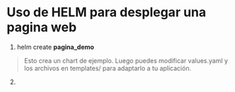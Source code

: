 # Uso de HELM para desplegar una pagina web
1) helm create **pagina_demo**
> Esto crea un chart de ejemplo. Luego puedes modificar values.yaml y los archivos en templates/ para adaptarlo a tu aplicación.
2) 
 
